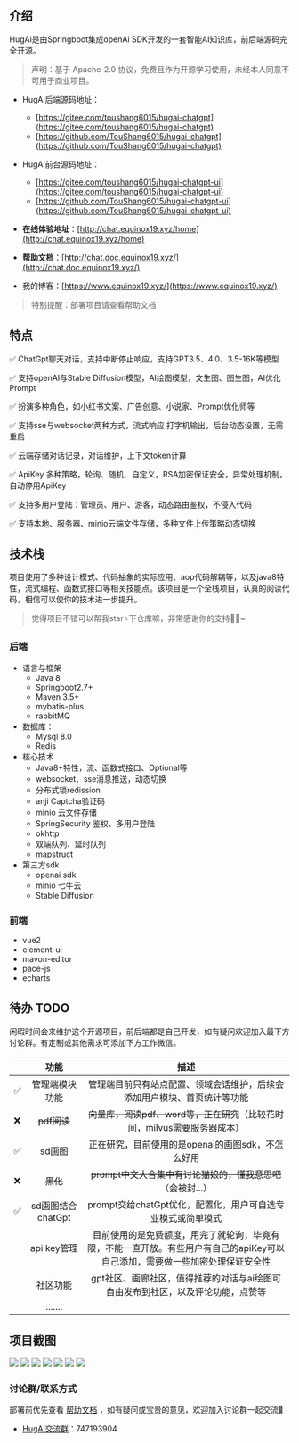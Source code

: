 ## 介绍

HugAi是由Springboot集成openAi SDK开发的一套智能AI知识库，前后端源码完全开源。

> 声明：基于 Apache-2.0 协议，免费且作为开源学习使用，未经本人同意不可用于商业项目。

- HugAi后端源码地址：
    - [https://gitee.com/toushang6015/hugai-chatgpt](https://gitee.com/toushang6015/hugai-chatgpt)
    - [https://github.com/TouShang6015/hugai-chatgpt](https://github.com/TouShang6015/hugai-chatgpt)

- HugAi前台源码地址：
    - [https://gitee.com/toushang6015/hugai-chatgpt-ui](https://gitee.com/toushang6015/hugai-chatgpt-ui)
    - [https://github.com/TouShang6015/hugai-chatgpt-ui](https://github.com/TouShang6015/hugai-chatgpt-ui)
    
- **在线体验地址**：[http://chat.equinox19.xyz/home](http://chat.equinox19.xyz/home)
- **帮助文档**：[http://chat.doc.equinox19.xyz/](http://chat.doc.equinox19.xyz/)


- 我的博客：[https://www.equinox19.xyz/](https://www.equinox19.xyz/)

> 特别提醒：部署项目请查看帮助文档

## 特点

✅	ChatGpt聊天对话，支持中断停止响应，支持GPT3.5、4.0、3.5-16K等模型

✅	支持openAI与Stable Diffusion模型，AI绘图模型，文生图、图生图，AI优化Prompt

✅	扮演多种角色，如小红书文案、广告创意、小说家、Prompt优化师等

✅	支持sse与websocket两种方式，流式响应 打字机输出，后台动态设置，无需重启

✅	云端存储对话记录，对话维护，上下文token计算

✅	ApiKey 多种策略，轮询、随机、自定义，RSA加密保证安全，异常处理机制，自动停用ApiKey

✅	支持多用户登陆：管理员、用户、游客，动态路由鉴权，不侵入代码

✅	支持本地、服务器、minio云端文件存储，多种文件上传策略动态切换

## 技术栈

项目使用了多种设计模式、代码抽象的实际应用、aop代码解耦等，以及java8特性，流式编程、函数式接口等相关技能点。该项目是一个全栈项目，认真的阅读代码，相信可以使你的技术进一步提升。

> 觉得项目不错可以帮我star⭐下仓库嘛，非常感谢你的支持🧎‍♂️~

### 后端

- 语言与框架
  - Java 8
  - Springboot2.7+
  - Maven 3.5+
  - mybatis-plus
  - rabbitMQ
- 数据库：
  - Mysql 8.0
  - Redis
- 核心技术
  - Java8+特性，流、函数式接口、Optional等
  - websocket、sse消息推送，动态切换
  - 分布式锁redission
  - anji Captcha验证码
  - minio 云文件存储
  - SpringSecurity 鉴权、多用户登陆
  - okhttp
  - 双端队列、延时队列
  - mapstruct
- 第三方sdk
  - openai sdk
  - minio 七牛云
  - Stable Diffusion

### 前端

- vue2
- element-ui
- mavon-editor
- pace-js
- echarts

## 待办 TODO

闲暇时间会来维护这个开源项目，前后端都是自己开发，如有疑问欢迎加入最下方讨论群。有定制或其他需求可添加下方工作微信。

|     |      功能      |                                描述                                 |
|-----| :------------: |:-----------------------------------------------------------------:|
| ✅   | 管理端模块功能 |               管理端目前只有站点配置、领域会话维护，后续会添加用户模块、首页统计等功能                |
| ❌   |    ~~pdf阅读~~ |           ~~向量库，阅读pdf、word等，正在研究~~（比较花时间，milvus需要服务器成本）           |
| ✅   |     sd画图     |                   正在研究，目前使用的是openai的画图sdk，不怎么好用                   |
| ❌   |      ~~黑化~~      |               ~~prompt中文大合集中有讨论猫娘的，懂我意思吧~~（会被封...）                |
| ✅   | sd画图结合chatGpt |               prompt交给chatGpt优化，配置化，用户可自选专业模式或简单模式                |
|     | api key管理 | 目前使用的是免费额度，用完了就轮询，毕竟有限，不能一直开放。有些用户有自己的apiKey可以自己添加，需要做一些加密处理保证安全性 |
|     | 社区功能 |            gpt社区、画廊社区，值得推荐的对话与ai绘图可自由发布到社区，以及评论功能，点赞等             |
|     |    .......     |                                                                   |



## 项目截图

![](http://chat.static.equinox19.xyz/hugai-doc/effect/1693874917258.jpg)
![](http://chat.static.equinox19.xyz/hugai-doc/effect/1693875024839.jpg)
![](http://chat.static.equinox19.xyz/hugai-doc/effect/1694415099833.jpg)
![](http://chat.static.equinox19.xyz/hugai-doc/effect/1693875273399.jpg)
![](http://chat.static.equinox19.xyz/hugai-doc/effect/1691030140010.jpg)
![](http://chat.static.equinox19.xyz/hugai-doc/effect/1691030163684.jpg)
![](http://chat.static.equinox19.xyz/hugai-doc/effect/1691030196637.jpg)

### 讨论群/联系方式

部署前优先查看 [帮助文档](http://chat.doc.equinox19.xyz/) ，如有疑问或宝贵的意见，欢迎加入讨论群一起交流🤤

- [HugAi交流群](http://qm.qq.com/cgi-bin/qm/qr?_wv=1027&k=aMuWiFSF07SRRGAjWoncq37lPo_LhWKL&authKey=A0PnuyDPFwVlgADcH5BDyKbWGhRJ7JnjjcSnSI7bg2RDjxXXkrowqeQEk2Z9x%2B3%2F&noverify=0&group_code=747193904)：747193904
